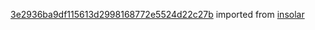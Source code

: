 [3e2936ba9df115613d2998168772e5524d22c27b](https://github.com/insolar/insolar/commit/3e2936ba9df115613d2998168772e5524d22c27b) imported from [insolar](https://github.com/insolar/insolar)
